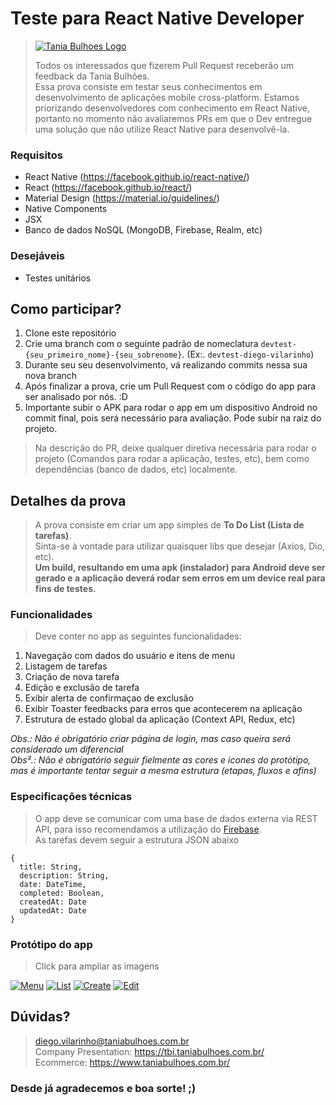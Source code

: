 # Teste para React Native Developer

> [![Tania Bulhoes Logo](https://images.squarespace-cdn.com/content/v1/625f0af3cbf96235f8de8b4a/539097a0-548d-4a84-a5fa-6cbbad1964a0/Tania_bulhoes_Logo_Horizontal_Positivo_RGB.png?format=1500w)](https://tbi.taniabulhoes.com.br/)
>
> Todos os interessados que fizerem Pull Request receberão um feedback da Tania Bulhões.<br>
> Essa prova consiste em testar seus conhecimentos em desenvolvimento de aplicações mobile cross-platform.
> Estamos priorizando desenvolvedores com conhecimento em React Native, portanto no momento não avaliaremos PRs em que o Dev entregue uma solução que não utilize React Native para desenvolvê-la.

### Requisitos
- React Native (https://facebook.github.io/react-native/)
- React (https://facebook.github.io/react/)
- Material Design (https://material.io/guidelines/)
- Native Components
- JSX
- Banco de dados NoSQL (MongoDB, Firebase, Realm, etc)

### Desejáveis
- Testes unitários

## Como participar?
1. Clone este repositório
2. Crie uma branch com o seguinte padrão de nomeclatura `devtest-{seu_primeiro_nome}-{seu_sobrenome}`. (Ex:. `devtest-diego-vilarinho`)
3. Durante seu seu desenvolvimento, vá realizando commits nessa sua nova branch
4. Após finalizar a prova, crie um Pull Request com o código do app para ser analisado por nós. :D
5. Importante subir o APK para rodar o app em um dispositivo Android no commit final, pois será necessário para avaliação. Pode subir na raiz do projeto. <br>
> Na descrição do PR, deixe qualquer diretiva necessária para rodar o projeto (Comandos para rodar a aplicação, testes, etc), bem como dependências (banco de dados, etc) localmente. <br>

## Detalhes da prova
> A prova consiste em criar um app simples de **To Do List (Lista de tarefas)**. <br>
> Sinta-se à vontade para utilizar quaisquer libs que desejar (Axios, Dio, etc). <br>
> **Um build, resultando em uma apk (instalador) para Android deve ser gerado e a aplicação deverá rodar sem erros em um device real para fins de testes.** <br>

### Funcionalidades
> Deve conter no app as seguintes funcionalidades:

1. Navegação com dados do usuário e itens de menu
2. Listagem de tarefas
3. Criação de nova tarefa
4. Edição e exclusão de tarefa
5. Exibir alerta de confirmaçao de exclusão
6. Exibir Toaster feedbacks para erros que acontecerem na aplicação
7. Estrutura de estado global da aplicação (Context API, Redux, etc)

*Obs.: Não é obrigatório criar página de login, mas caso queira será considerado um diferencial* <br>
*Obs².: Não é obrigatório seguir fielmente as cores e icones do protótipo, mas é importante tentar seguir a mesma estrutura (etapas, fluxos e afins)*

### Especificações técnicas
> O app deve se comunicar com uma base de dados externa via REST API, para isso recomendamos a utilização do [Firebase](https://firebase.google.com). <br>
> As tarefas devem seguir a estrutura JSON abaixo

```
{
  title: String,
  description: String,
  date: DateTime,
  completed: Boolean,
  createdAt: Date
  updatedAt: Date
}
```

### Protótipo do app
> Click para ampliar as imagens <br>

[![Menu](http://i.imgur.com/U443Ore.jpg)](http://i.imgur.com/Zpj5lwj.png)
[![List](http://i.imgur.com/Eb88PkA.jpg)](http://i.imgur.com/0zihnYm.png)
[![Create](http://i.imgur.com/KacMBSo.jpg)](http://i.imgur.com/6Fb53k7.png)
[![Edit](http://i.imgur.com/Wf478tT.jpg)](http://i.imgur.com/gL8OMVF.png)

## Dúvidas?
> diego.vilarinho@taniabulhoes.com.br <br>
> Company Presentation: https://tbi.taniabulhoes.com.br/ <br>
> Ecommerce: https://www.taniabulhoes.com.br/ <br>

### Desde já agradecemos e boa sorte! ;)
